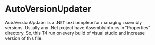# AutoVersionUpdater

AutoVersionUpdater is a .NET text templete for managing assembly versions.
Usually any .Net project have AssemblyInfo.cs in "Properties" directory. So, this T4 run on every build of visual studio and increase version of this file.